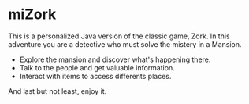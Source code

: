 # miZork

This is a personalized Java version of the classic game, Zork. In this adventure you are a detective who must solve the mistery in a Mansion.

* Explore the mansion and discover what's happening there.
* Talk to the people and get valuable information.
* Interact with items to access differents places.

And last but not least, enjoy it.
